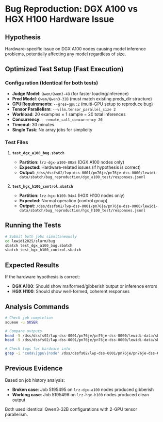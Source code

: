 # Bug Reproduction: DGX A100 vs HGX H100 Hardware Issue

## Hypothesis
Hardware-specific issue on DGX A100 nodes causing model inference problems, potentially affecting any model regardless of size.

## Optimized Test Setup (Fast Execution)

### Configuration (Identical for both tests)
- **Judge Model**: `Qwen/Qwen3-4B` (for faster loading/inference)
- **Pred Model**: `Qwen/Qwen3-32B` (must match existing preds_dir structure)  
- **GPU Requirements**: `--gres=gpu:2` (multi-GPU setup to reproduce bug)
- **Tensor Parallelism**: `--vllm.tensor_parallel_size 2`
- **Workload**: 20 examples × 1 sample = 20 total inferences
- **Concurrency**: `--remote_call_concurrency 20`
- **Timeout**: 30 minutes
- **Single Task**: No array jobs for simplicity

### Test Files

1. **`test_dgx_a100_bug.sbatch`** 
   - **Partition**: `lrz-dgx-a100-80x8` (DGX A100 nodes only)
   - **Expected**: Hardware-related issues (if hypothesis is correct)
   - **Output**: `/dss/dssfs02/lwp-dss-0001/pn76je/pn76je-dss-0000/lewidi-data/sbatch/bug_reproduction/dgx_a100_test/responses.jsonl`

2. **`test_hgx_h100_control.sbatch`**
   - **Partition**: `lrz-hgx-h100-94x4` (HGX H100 nodes only)
   - **Expected**: Normal operation (control group)
   - **Output**: `/dss/dssfs02/lwp-dss-0001/pn76je/pn76je-dss-0000/lewidi-data/sbatch/bug_reproduction/hgx_h100_test/responses.jsonl`

## Running the Tests

```bash
# Submit both jobs simultaneously
cd lewidi2025/slurm/bug
sbatch test_dgx_a100_bug.sbatch
sbatch test_hgx_h100_control.sbatch
```

## Expected Results

If the hardware hypothesis is correct:
- **DGX A100**: Should show malformed/gibberish output or inference errors
- **HGX H100**: Should show well-formed, coherent responses

## Analysis Commands

```bash
# Check job completion
squeue -u $USER

# Compare outputs
head -5 /dss/dssfs02/lwp-dss-0001/pn76je/pn76je-dss-0000/lewidi-data/sbatch/bug_reproduction/dgx_a100_test/responses.jsonl
head -5 /dss/dssfs02/lwp-dss-0001/pn76je/pn76je-dss-0000/lewidi-data/sbatch/bug_reproduction/hgx_h100_test/responses.jsonl

# Check logs for hardware info
grep -i "cuda\|gpu\|node" /dss/dssfs02/lwp-dss-0001/pn76je/pn76je-dss-0000/lewidi-data/sbatch/bug_reproduction/*/logs/*.logs
```

## Previous Evidence

Based on job history analysis:
- **Broken case**: Job 5195495 on `lrz-dgx-a100` nodes produced gibberish
- **Working case**: Job 5195496 on `lrz-hgx-h100` nodes produced clean output

Both used identical Qwen3-32B configurations with 2-GPU tensor parallelism. 